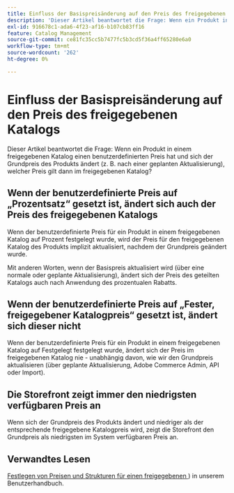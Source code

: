 ```yaml
---
title: Einfluss der Basispreisänderung auf den Preis des freigegebenen Katalogs
description: 'Dieser Artikel beantwortet die Frage: Wenn ein Produkt in einem freigegebenen Katalog einen benutzerdefinierten Preis hat und sich der Grundpreis des Produkts ändert (z. B. nach einer geplanten Aktualisierung), welcher Preis gilt dann im freigegebenen Katalog?'
exl-id: 916678c1-ada6-4f23-af16-b107cb83ff16
feature: Catalog Management
source-git-commit: ce81fc35cc5b7477fc5b3cd5f36a4ff65280e6a0
workflow-type: tm+mt
source-wordcount: '262'
ht-degree: 0%

---
```


# Einfluss der Basispreisänderung auf den Preis des freigegebenen Katalogs

Dieser Artikel beantwortet die Frage: Wenn ein Produkt in einem freigegebenen Katalog einen benutzerdefinierten Preis hat und sich der Grundpreis des Produkts ändert (z. B. nach einer geplanten Aktualisierung), welcher Preis gilt dann im freigegebenen Katalog?

## Wenn der benutzerdefinierte Preis auf „Prozentsatz“ gesetzt ist, ändert sich auch der Preis des freigegebenen Katalogs

Wenn der benutzerdefinierte Preis für ein Produkt in einem freigegebenen Katalog auf Prozent festgelegt wurde, wird der Preis für den freigegebenen Katalog des Produkts implizit aktualisiert, nachdem der Grundpreis geändert wurde.

Mit anderen Worten, wenn der Basispreis aktualisiert wird (über eine normale oder geplante Aktualisierung), ändert sich der Preis des geteilten Katalogs auch nach Anwendung des prozentualen Rabatts.

## Wenn der benutzerdefinierte Preis auf „Fester, freigegebener Katalogpreis“ gesetzt ist, ändert sich dieser nicht

Wenn der benutzerdefinierte Preis für ein Produkt in einem freigegebenen Katalog auf Festgelegt festgelegt wurde, ändert sich der Preis im freigegebenen Katalog nie - unabhängig davon, wie wir den Grundpreis aktualisieren (über geplante Aktualisierung, Adobe Commerce Admin, API oder Import).

## Die Storefront zeigt immer den niedrigsten verfügbaren Preis an

Wenn sich der Grundpreis des Produkts ändert und niedriger als der entsprechende freigegebene Katalogpreis wird, zeigt die Storefront den Grundpreis als niedrigsten im System verfügbaren Preis an.

## Verwandtes Lesen

[Festlegen von Preisen und Strukturen für einen freigegebenen ](https://experienceleague.adobe.com/docs/commerce-admin/b2b/shared-catalogs/define/catalog-shared-pricing-structure.html)) in unserem Benutzerhandbuch.
